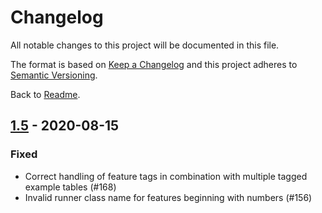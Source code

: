 # Changelog
All notable changes to this project will be documented in this file.

The format is based on [Keep a Changelog](http://keepachangelog.com/en/1.0.0/)
and this project adheres to [Semantic Versioning](http://semver.org/spec/v2.0.0.html).

Back to [Readme](README.md).

## [1.5] - 2020-08-15

### Fixed

* Correct handling of feature tags in combination with multiple tagged example tables (#168)
* Invalid runner class name for features beginning with numbers (#156)

[1.5]: https://github.com/manjunathprabhakar
